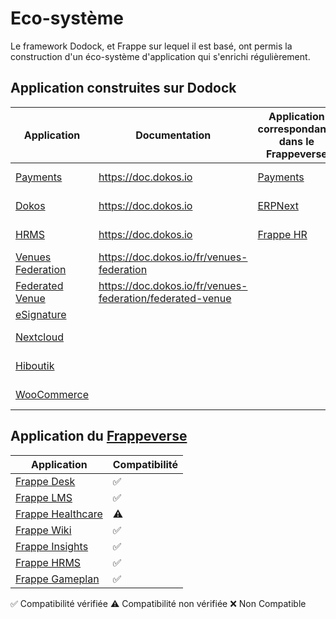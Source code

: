 # Eco-système

Le framework Dodock, et Frappe sur lequel il est basé, ont permis la construction d'un éco-système d'application qui s'enrichi régulièrement.

## Application construites sur Dodock

|Application|Documentation|Application correspondante dans le Frappeverse|Statut|
|---|---|---|---|
|[Payments](https://gitlab.com/dokos/payments)|https://doc.dokos.io|[Payments](https://github.com/frappe/payments)|:pill{type="success" description="Stable"}|
|[Dokos](https://gitlab.com/dokos/dokos)|https://doc.dokos.io|[ERPNext](https://github.com/frappe/erpnext)|:pill{type="success" description="Stable"}|
|[HRMS](https://gitlab.com/dokos/hrms)|https://doc.dokos.io|[Frappe HR](https://github.com/frappe/hrms)|:pill{type="success" description="Stable"}|
|[Venues Federation](https://gitlab.com/dokos/venues-federation)|https://doc.dokos.io/fr/venues-federation||:pill{type="warning" description="Bêta"}|
|[Federated Venue](https://gitlab.com/dokos/venues-federation)|https://doc.dokos.io/fr/venues-federation/federated-venue||:pill{type="warning" description="Bêta"}|
|[eSignature](https://gitlab.com/dokos/esignature)|||:pill{description="Alpha"}|
|[Nextcloud](https://gitlab.com/dokos/nextcloud)|||:pill{type="warning" description="Bêta"}|
|[Hiboutik](https://gitlab.com/dokos/hiboutik)|||:pill{type="success" description="Stable"}|
|[WooCommerce](https://gitlab.com/dokos/dokos-woocommerce)|||:pill{type="success" description="Stable"}|


## Application du [Frappeverse](https://frappe.io/frappeverse)

|Application|Compatibilité|
|---|---|
|[Frappe Desk](https://frappedesk.com/)|✅|
|[Frappe LMS](https://frappedesk.com/)|✅|
|[Frappe Healthcare](https://github.com/frappe/health)|⚠️|
|[Frappe Wiki](https://frappe.io/wiki)|✅|
|[Frappe Insights](https://github.com/frappe/insights)|✅|
|[Frappe HRMS](https://github.com/frappe/hrms)|✅|
|[Frappe Gameplan](https://github.com/frappe/gameplan)|✅|

✅ Compatibilité vérifiée
⚠️ Compatibilité non vérifiée
❌ Non Compatible